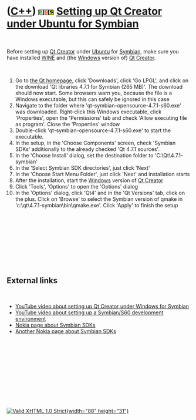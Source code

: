 



 

 

 

 

 

([C++](Cpp.htm)) ![Qt Creator](PicQtCreator.png)![Ubuntu](PicUbuntu.png)![Symbian](PicSymbian.png) [Setting up Qt Creator under Ubuntu for Symbian](CppSettingUpQtCreatorUbuntuSymbian.htm)
===========================================================================================================================================================================================

 

Before setting up [Qt Creator](CppQtCreator.htm) under
[Ubuntu](CppUbuntu.htm) for [Symbian](CppSymbian.htm), make sure you
have installed [WINE](CppWine.htm) and (the [Windows](CppWindows.htm)
version of) [Qt Creator](CppQtCreator.htm).

 

1.  Go to [the Qt homepage](http://www.qt.nokia.com), click 'Downloads',
    click 'Go LPGL', and click on the download 'Qt libraries 4.7.1 for
    Symbian (265 MB)'. The download should now start. Some browsers warn
    you, because the file is a Windows executable, but this can safely
    be ignored in this case
2.  Navigate to the folder where 'qt-symbian-opensource-4.7.1-s60.exe'
    was downloaded. Right-click this Windows executable, click
    'Properties', open the 'Permissions' tab and check 'Allow executing
    file as program'. Close the 'Properties' window
3.  Double-click 'qt-symbian-opensource-4.7.1-s60.exe' to start
    the executable.
4.  In the setup, in the 'Choose Components' screen, check 'Symbian
    SDKs' additionally to the already checked 'Qt 4.7.1 sources'.
5.  In the 'Choose Install' dialog, set the destination folder to
    'C:\\Qt\\4.7.1-symbian'
6.  In the 'Select Symbian SDK directories', just click 'Next'
7.  In the 'Choose Start Menu Folder', just click 'Next' and
    installation starts
8.  After the installation, start the [Windows](CppWindows.htm) version
    of [Qt Creator](CppQtCreator.htm)
9.  Click 'Tools', 'Options' to open the 'Options' dialog
10. In the 'Options' dialog, click 'Qt4' and in the 'Qt Versions' tab,
    click on the plus. Click on 'Browse' to select the Symbian version
    of qmake in 'c:\\qt\\4.7.1-symbian\\bin\\qmake.exe'. Click 'Apply'
    to finish the setup

 

 

 

 

 

External links
--------------

 

-   [YouTube video about setting up Qt Creator under Windows for
    Symbian](http://www.youtube.com/watch?v=bGJOQTkdttM)
-   [YouTube video about setting up a Symbian/S60 development
    environment](http://www.youtube.com/watch?v=5BgMJS3wC28)
-   [Nokia page about Symbian SDKs](http://www.bit.ly/s60sdk)
-   [Another Nokia page about Symbian
    SDKs](http://www.forum.nokia.com/Library/Tools_and_downloads/Other/Symbian_SDKs)

 

 

 

 

 





 

[![Valid XHTML 1.0 Strict](valid-xhtml10.png){width="88"
height="31"}](http://validator.w3.org/check?uri=referer)
